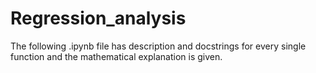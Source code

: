 # Regression_analysis
The following .ipynb file has description and docstrings for every single function and the mathematical explanation is given.
